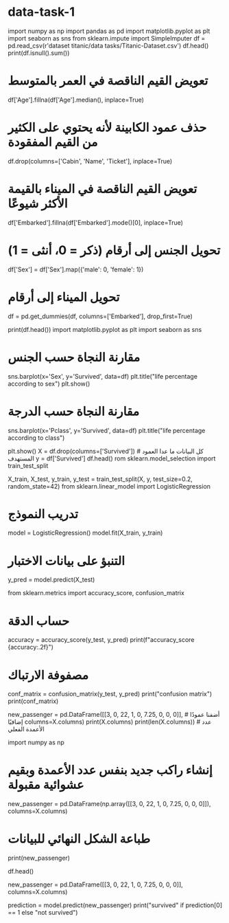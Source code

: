 # data-task-1




import numpy as np
import pandas as pd
import matplotlib.pyplot as plt
import seaborn as sns
from sklearn.impute import SimpleImputer
df = pd.read_csv(r'dataset titanic/data tasks/Titanic-Dataset.csv')
df.head()
print(df.isnull().sum())

# تعويض القيم الناقصة في العمر بالمتوسط
df['Age'].fillna(df['Age'].median(), inplace=True)

# حذف عمود الكابينة لأنه يحتوي على الكثير من القيم المفقودة
df.drop(columns=['Cabin', 'Name', 'Ticket'], inplace=True)

# تعويض القيم الناقصة في الميناء بالقيمة الأكثر شيوعًا
df['Embarked'].fillna(df['Embarked'].mode()[0], inplace=True)

# تحويل الجنس إلى أرقام (ذكر = 0، أنثى = 1)
df['Sex'] = df['Sex'].map({'male': 0, 'female': 1})

# تحويل الميناء إلى أرقام
df = pd.get_dummies(df, columns=['Embarked'], drop_first=True)

print(df.head())
import matplotlib.pyplot as plt
import seaborn as sns

# مقارنة النجاة حسب الجنس
sns.barplot(x='Sex', y='Survived', data=df)
plt.title("life percentage according to sex")
plt.show()

# مقارنة النجاة حسب الدرجة
sns.barplot(x='Pclass', y='Survived', data=df)
plt.title("life percentage according to class")

plt.show()
X = df.drop(columns=['Survived'])  # كل البيانات ما عدا العمود المستهدف
y = df['Survived'] 
df.head()
rom sklearn.model_selection import train_test_split


X_train, X_test, y_train, y_test = train_test_split(X, y, test_size=0.2, random_state=42)
from sklearn.linear_model import LogisticRegression

# تدريب النموذج
model = LogisticRegression()
model.fit(X_train, y_train)

# التنبؤ على بيانات الاختبار
y_pred = model.predict(X_test)

from sklearn.metrics import accuracy_score, confusion_matrix

# حساب الدقة
accuracy = accuracy_score(y_test, y_pred)
print(f"accuracy_score {accuracy:.2f}")

# مصفوفة الارتباك
conf_matrix = confusion_matrix(y_test, y_pred)
print("confusion matrix")
print(conf_matrix)

new_passenger = pd.DataFrame([[3, 0, 22, 1, 0, 7.25, 0, 0, 0]],  # أضفنا عمودًا إضافيًا
                             columns=X.columns)
print(X.columns)
print(len(X.columns))  # عدد الأعمدة الفعلي

import numpy as np

# إنشاء راكب جديد بنفس عدد الأعمدة وبقيم عشوائية مقبولة
new_passenger = pd.DataFrame(np.array([[3, 0, 22, 1, 0, 7.25, 0, 0, 0]]), columns=X.columns)

# طباعة الشكل النهائي للبيانات
print(new_passenger)

df.head()

new_passenger = pd.DataFrame([[3, 0, 22, 1, 0, 7.25, 0, 0, 0]],
                             columns=X.columns)

prediction = model.predict(new_passenger)
print("survived" if prediction[0] == 1 else "not survived")
